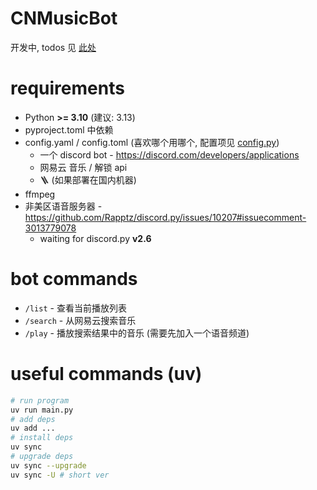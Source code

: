 # CNMusicBot

开发中, todos 见 [此处](./todo.md)

# requirements

- Python **>= 3.10** (建议: 3.13)
- pyproject.toml 中依赖
- config.yaml / config.toml (喜欢哪个用哪个, 配置项见 [config.py](./config.py))
  - 一个 discord bot - https://discord.com/developers/applications
  - 网易云 音乐 / 解锁 api
  - :ladder: (如果部署在国内机器)
- ffmpeg
- 非美区语音服务器 - https://github.com/Rapptz/discord.py/issues/10207#issuecomment-3013779078
  - waiting for discord.py **v2.6**

# bot commands

- `/list` - 查看当前播放列表
- `/search` - 从网易云搜索音乐
- `/play` - 播放搜索结果中的音乐 (需要先加入一个语音频道)

# useful commands (uv)

```sh
# run program
uv run main.py
# add deps
uv add ...
# install deps
uv sync
# upgrade deps
uv sync --upgrade
uv sync -U # short ver
```
